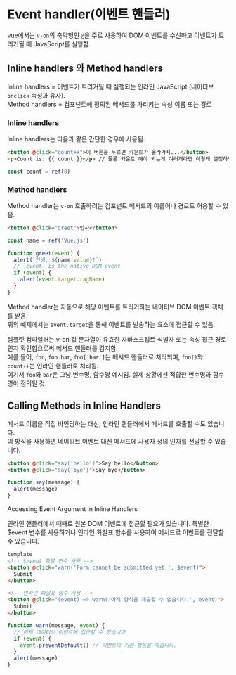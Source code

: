 # Event handler(이벤트 핸들러)

vue에서는 `v-on`의 축약형인 `@`을 주로 사용하여 DOM 이벤트를 수신하고 이벤트가 트리거될 때 JavaScript를 실행함.

## Inline handlers 와 Method handlers

Inline handlers = 이벤트가 트리거될 때 실행되는 인라인 JavaScript (네이티브 `onclick` 속성과 유사).<br>
Method handlers = 컴포넌트에 정의된 메서드를 가리키는 속성 이름 또는 경로

### Inline handlers
Inline handlers는 다음과 같은 간단한 경우에 사용됨.

```html
<button @click="count++">이 버튼을 누르면 카운트가 올라가지...</button>
<p>Count is: {{ count }}</p> // 물론 카운트 해야 되는게 여러개라면 이렇게 설정하면 안 됨(하나 누르면 다 올라가기 때문). 
```
```js
const count = ref(0)
```

### Method handlers
Method handler는 `v-on` 호출하려는 컴포넌트 메서드의 이름이나 경로도 허용할 수 있음.
```html
<button @click="greet">인사</button>
```
```js
const name = ref('Vue.js')

function greet(event) {
  alert(`안녕, ${name.value}!`)
  // `event` is the native DOM event
  if (event) {
    alert(event.target.tagName)
  }
}
```

Method handler는 자동으로 해당 이벤트를 트리거하는 네이티브 DOM 이벤트 객체를 받음.<br>
위의 예제에서는 `event.target`을 통해 이벤트를 발송하는 요소에 접근할 수 있음.

템플릿 컴파일러는 v-on 값 문자열이 유효한 자바스크립트 식별자 또는 속성 접근 경로인지 확인함으로써 메서드 핸들러를 감지함.<br>
예를 들어, `foo`, `foo.bar`, `foo['bar']`는 메서드 핸들러로 처리되며, `foo()`와 `count++`는 인라인 핸들러로 처리됨.<br>
여기서 `foo`와 `bar`은 그냥 변수명, 함수명 예시임. 실제 상황에선 적합한 변수명과 함수명이 정의될 것.

## Calling Methods in Inline Handlers​

메서드 이름을 직접 바인딩하는 대신, 인라인 핸들러에서 메서드를 호출할 수도 있습니다.<br>
이 방식을 사용하면 네이티브 이벤트 대신 메서드에 사용자 정의 인자를 전달할 수 있습니다.

```html
<button @click="say('hello')">Say hello</button>
<button @click="say('bye')">Say bye</button>
```
```js
function say(message) {
  alert(message)
}
```

Accessing Event Argument in Inline Handlers

인라인 핸들러에서 때때로 원본 DOM 이벤트에 접근할 필요가 있습니다. 특별한 $event 변수를 사용하거나 인라인 화살표 함수를 사용하여 메서드로 이벤트를 전달할 수 있습니다.

```html
template
<!-- $event 특별 변수 사용 -->
<button @click="warn('Form cannot be submitted yet.', $event)">
  Submit
</button>

<!-- 인라인 화살표 함수 사용 -->
<button @click="(event) => warn('아직 양식을 제출할 수 없습니다.', event)">
  Submit
</button>
```
```js
function warn(message, event) {
  // 이제 네이티브 이벤트에 접근할 수 있습니다
  if (event) {
    event.preventDefault() // 이벤트의 기본 행동을 막습니다.
  }
  alert(message)
}
```
